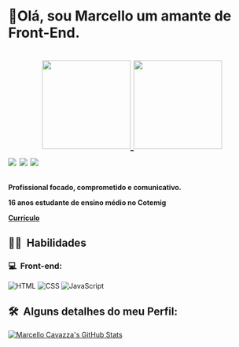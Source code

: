 <h1>👋Olá, sou Marcello um amante de Front-End.<h1>
<p align="center">
  <div align="center">
  <a href="https://github.com/rafaballerini">
  <img height="180em" src="https://github-readme-stats.vercel.app/api?username=MarcelloCavazza&show_icons=true&theme=dracula&include_all_commits=true&count_private=true"/>
  <img height="180em" src="https://github-readme-stats.vercel.app/api/top-langs/?username=MarcelloCavazza&layout=compact&langs_count=7&theme=dracula"/>
</div>
  <a href="https://instagram.com/cavatsza" target="_blank"><img src="https://img.shields.io/badge/-@cavatsza_-E4405F?style=flat-square&logo=Instagram&logoColor=white"/></a>
  <!-- <a href="https://dicasparadevs.com.br"><img src="https://img.shields.io/badge/-dicasparadevs.com.br-3423A6?style=flat-square&logo=Google-Chrome&logoColor=white"/>-->
  <a href="https://www.linkedin.com/in/marcello-henrique-cavazza-oliveira-b5a978201/" target="_blank"><img src="https://img.shields.io/badge/-Marcello%20Cavazza-0077B5?style=flat-square&logo=Linkedin&logoColor=white"/></a>
  <a href="mailto:marcellocavazzaoliveira@gmail.com" target="_blank"><img src="https://img.shields.io/badge/-Gmail-D14836?style=flat-square&logo=Gmail&logoColor=white"/></a>
  </p>
  <p><h4>Profissional focado, comprometido e comunicativo. 
  
  16 anos estudante de ensino médio no Cotemig
  
  <a href="https://docs.google.com/document/u/2/d/e/2PACX-1vQFxMu24_UCi5Z5ifZtYqayo-I1SefMh5uYGJ0t9P1LwgO7pUyJsVtK5fho8qgmnuJYtzEE0SW5nFgX/pub" target="_blank">Currículo</a>
  </h4>
</p>

<h2> 👨‍💻 &nbsp;Habilidades</h2>
<h3>💻 &nbsp;Front-end:</h3>

![HTML](https://img.shields.io/badge/-HTML-333333?style=flat&logo=HTML5)
![CSS](https://img.shields.io/badge/-CSS-333333?style=flat&logo=CSS3&logoColor=1572B6)
![JavaScript](https://img.shields.io/badge/-JavaScript-333333?style=flat&logo=javascript)

<h2>🛠 &nbsp;Alguns detalhes do meu Perfil:</h2>

[![Marcello Cavazza's GitHub Stats](https://github-readme-stats.vercel.app/api?username=MarcelloCavazza)](https://github.com/anuraghazra/github-readme-stats)
